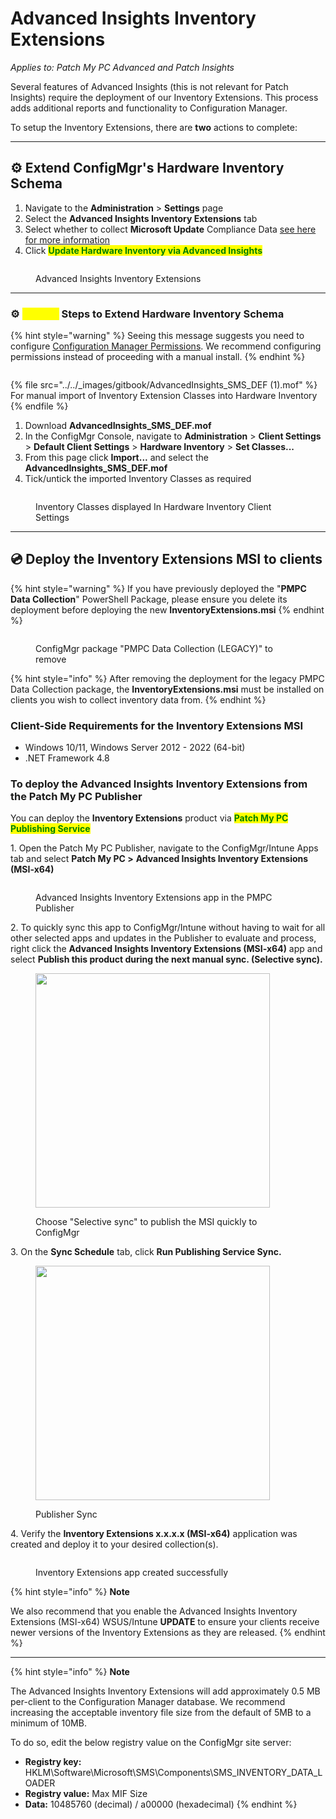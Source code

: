 # Advanced Insights Inventory Extensions

_Applies to: Patch My PC Advanced and Patch Insights_

Several features of Advanced Insights (this is not relevant for Patch Insights) require the deployment of our Inventory Extensions. This process adds additional reports and functionality to Configuration Manager.

To setup the Inventory Extensions, there are **two** actions to complete:

***

## ⚙ Extend ConfigMgr's Hardware Inventory Schema

1. Navigate to the **Administration** > **Settings** page&#x20;
2. Select the **Advanced Insights Inventory Extensions** tab
3. Select whether to collect **Microsoft Update** Compliance Data [see here for more information](../advanced-insights-and-microsoft-updates-inventory.md)
4. Click <mark style="color:green;">**Update Hardware Inventory via Advanced Insights**</mark>

<figure><img src="../../_images/gitbook/Inventory_Extensions_Settings" alt=""><figcaption><p>Advanced Insights Inventory Extensions</p></figcaption></figure>

***

### ⚙ <mark style="color:yellow;">Manual</mark> Steps to Extend Hardware Inventory Schema

{% hint style="warning" %}
Seeing this message suggests you need to configure [Configuration Manager Permissions](../insights-configuration-manager-permission-requirements.md). We recommend configuring permissions instead of proceeding with a manual install.
{% endhint %}

<figure><img src="../../_images/gitbook/image002 (2).png" alt=""><figcaption></figcaption></figure>

{% file src="../../_images/gitbook/AdvancedInsights_SMS_DEF (1).mof" %}
For manual import of Inventory Extension Classes into Hardware Inventory
{% endfile %}

1. Download **AdvancedInsights\_SMS\_DEF.mof**
2. In the ConfigMgr Console, navigate to **Administration** > **Client Settings** > **Default Client Settings** > **Hardware Inventory** > **Set Classes...**
3. From this page click **Import...** and select the **AdvancedInsights\_SMS\_DEF.mof**
4. Tick/untick the imported Inventory Classes as required

<figure><img src="../../_images/gitbook/image (1258).png" alt=""><figcaption><p>Inventory Classes displayed In Hardware Inventory Client Settings</p></figcaption></figure>

***

## 💿 Deploy the Inventory Extensions MSI to clients

{% hint style="warning" %}
If you have previously deployed the "**PMPC Data Collection**" PowerShell Package, please ensure you delete its deployment before deploying the new **InventoryExtensions.msi**
{% endhint %}

<figure><img src="../../_images/gitbook/image (1325).png" alt=""><figcaption><p>ConfigMgr package "PMPC Data Collection (LEGACY)" to remove</p></figcaption></figure>

{% hint style="info" %}
After removing the deployment for the legacy PMPC Data Collection package, the **InventoryExtensions.msi** must be installed on clients you wish to collect inventory data from.
{% endhint %}

### Client-Side Requirements for the Inventory Extensions MSI

* Windows 10/11, Windows Server 2012 - 2022 (64-bit)
* .NET Framework 4.8

### To deploy the Advanced Insights Inventory Extensions from the Patch My PC Publisher

You can deploy the **Inventory Extensions** product via <mark style="color:green;">**Patch My PC Publishing Service**</mark>

1\. Open the Patch My PC Publisher, navigate to the ConfigMgr/Intune Apps tab and select **Patch My PC >** **Advanced Insights Inventory Extensions (MSI-x64)**

<figure><img src="../../_images/gitbook/image (1321).png" alt=""><figcaption><p>Advanced Insights Inventory Extensions app in the PMPC Publisher</p></figcaption></figure>

2\. To quickly sync this app to ConfigMgr/Intune without having to wait for all other selected apps and updates in the Publisher to evaluate and process, right click the **Advanced Insights Inventory Extensions (MSI-x64)** app and select **Publish this product during the next manual sync. (Selective sync).**

<figure><img src="../../_images/gitbook/image (1326).png" alt="" width="375"><figcaption><p>Choose "Selective sync" to publish the MSI quickly to ConfigMgr</p></figcaption></figure>

3\. On the **Sync Schedule** tab, click **Run Publishing Service Sync.**

<figure><img src="../../_images/gitbook/image (1327).png" alt="" width="375"><figcaption><p>Publisher Sync</p></figcaption></figure>

4\. Verify the **Inventory Extensions x.x.x.x (MSI-x64)** application was created and deploy it to your desired collection(s).

<figure><img src="../../_images/gitbook/image (1329).png" alt=""><figcaption><p>Inventory Extensions app created successfully</p></figcaption></figure>

{% hint style="info" %}
**Note**

We also recommend that you enable the Advanced Insights Inventory Extensions (MSI-x64) WSUS/Intune **UPDATE** to ensure your clients receive newer versions of the Inventory Extensions as they are released.
{% endhint %}

***

{% hint style="info" %}
**Note**

The Advanced Insights Inventory Extensions will add approximately 0.5 MB per-client to the Configuration Manager database. We recommend increasing the acceptable inventory file size from the default of 5MB to a minimum of 10MB.&#x20;

To do so, edit the below registry value on the ConfigMgr site server:

* **Registry key:** HKLM\Software\Microsoft\SMS\Components\SMS\_INVENTORY\_DATA\_LOADER
* **Registry value:** Max MIF Size&#x20;
* **Data:** 10485760 (decimal) / a00000 (hexadecimal)&#x20;
{% endhint %}
